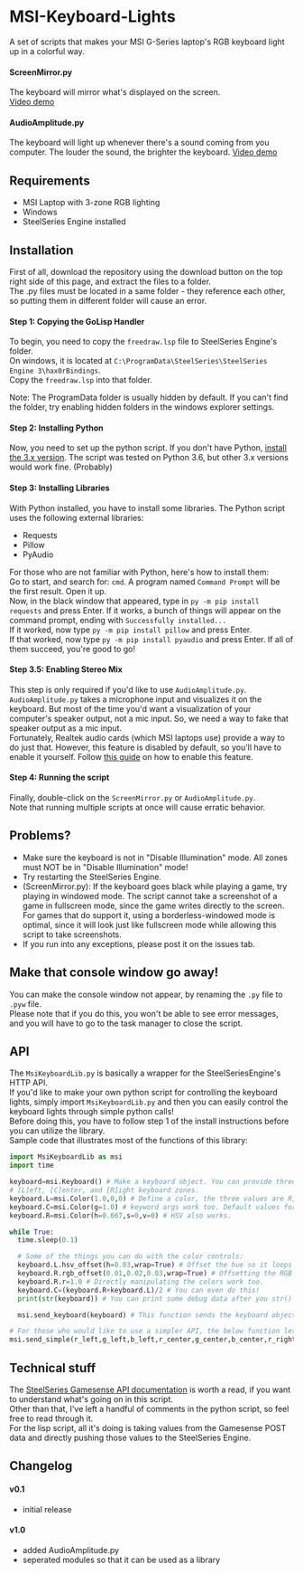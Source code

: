 # MSI-Keyboard-Lights
A set of scripts that makes your MSI G-Series laptop's RGB keyboard light up in a colorful way.
#### ScreenMirror.py
The keyboard will mirror what's displayed on the screen.  
[Video demo](https://youtu.be/LV5GNS1c5tg)
#### AudioAmplitude.py
The keyboard will light up whenever there's a sound coming from you computer. The louder the sound, the brighter the keyboard.
[Video demo](https://youtu.be/rExPTK0rIv0)

## Requirements
- MSI Laptop with 3-zone RGB lighting
- Windows
- SteelSeries Engine installed

## Installation
First of all, download the repository using the download button on the top right side of this page, and extract the files to a folder.  
The .py files must be located in a same folder - they reference each other, so putting them in different folder will cause an error.

#### Step 1: Copying the GoLisp Handler
To begin, you need to copy the `freedraw.lsp` file to SteelSeries Engine's folder.  
On windows, it is located at `C:\ProgramData\SteelSeries\SteelSeries Engine 3\hax0rBindings`.  
Copy the `freedraw.lsp` into that folder.

Note: The ProgramData folder is usually hidden by default. If you can't find the folder, try enabling hidden folders in the windows explorer settings.  

#### Step 2: Installing Python
Now, you need to set up the python script. If you don't have Python, [install the 3.x version](https://www.python.org/downloads/). The script was tested on Python 3.6, but other 3.x versions would work fine. (Probably)

#### Step 3: Installing Libraries
With Python installed, you have to install some libraries. The Python script uses the following external libraries:

- Requests
- Pillow
- PyAudio

For those who are not familiar with Python, here's how to install them:  
Go to start, and search for: `cmd`. A program named `Command Prompt` will be the first result. Open it up.  
Now, in the black window that appeared, type in `py -m pip install requests` and press Enter. If it works, a bunch of things will appear on the command prompt, ending with `Successfully installed...`  
If it worked, now type `py -m pip install pillow` and press Enter.  
If that worked, now type `py -m pip install pyaudio` and press Enter. If all of them succeed, you're good to go!

#### Step 3.5: Enabling Stereo Mix
This step is only required if you'd like to use `AudioAmplitude.py`.  
`AudioAmplitude.py` takes a microphone input and visualizes it on the keyboard. But most of the time you'd want a visualization of your computer's speaker output, not a mic input. So, we need a way to fake that speaker output as a mic input.  
Fortunately, Realtek audio cards (which MSI laptops use) provide a way to do just that. However, this feature is disabled by default, so you'll have to enable it yourself. Follow [this guide](https://www.howtogeek.com/howto/39532/how-to-enable-stereo-mix-in-windows-7-to-record-audio/) on how to enable this feature.

#### Step 4: Running the script
Finally, double-click on the `ScreenMirror.py` or `AudioAmplitude.py`.  
Note that running multiple scripts at once will cause erratic behavior.

## Problems?
- Make sure the keyboard is not in "Disable Illumination" mode. All zones must NOT be in "Disable Illumination" mode!  
- Try restarting the SteelSeries Engine.  
- (ScreenMirror.py): If the keyboard goes black while playing a game, try playing in windowed mode. The script cannot take a screenshot of a game in fullscreen mode, since the game writes directly to the screen. For games that do support it, using a borderless-windowed mode is optimal, since it will look just like fullscreen mode while allowing this script to take screenshots.  
- If you run into any exceptions, please post it on the issues tab.  

## Make that console window go away!
You can make the console window not appear, by renaming the `.py` file to `.pyw` file.  
Please note that if you do this, you won't be able to see error messages, and you will have to go to the task manager to close the script.

## API
The `MsiKeyboardLib.py` is basically a wrapper for the SteelSeriesEngine's HTTP API.  
If you'd like to make your own python script for controlling the keyboard lights, simply import `MsiKeyboardLib.py` and then you can easily control the keyboard lights through simple python calls!  
Before doing this, you have to follow step 1 of the install instructions before you can utilize the library.  
Sample code that illustrates most of the functions of this library:  
```python
import MsiKeyboardLib as msi
import time

keyboard=msi.Keyboard() # Make a keyboard object. You can provide three Color object to the constructor to set the initial colors.
# [L]eft, [C]enter, and [R]ight keyboard zones.
keyboard.L=msi.Color(1.0,0,0) # Define a color, the three values are R, G, and B. Note that their range is 0 to 1, NOT 0 to 255.
keyboard.C=msi.Color(g=1.0) # keyword args work too. Default values for unset channels is 0.
keyboard.R=msi.Color(h=0.667,s=0,v=0) # HSV also works.

while True:
  time.sleep(0.1)

  # Some of the things you can do with the color controls:
  keyboard.L.hsv_offset(h=0.03,wrap=True) # Offset the hue so it loops rainbow colors.
  keyboard.R.rgb_offset(0.01,0.02,0.03,wrap=True) # Offsetting the RGB works too.
  keyboard.R.r=1.0 # Directly manipulating the colors work too.
  keyboard.C=(keyboard.R+keyboard.L)/2 # You can even do this!
  print(str(keyboard)) # You can print some debug data after you str() the Keyboard or Color.

  msi.send_keyboard(keyboard) # This function sends the keyboard object to SteelSeriesEngine, making these colors appear on your keyboard.

# For those who would like to use a simpler API, the below function lets you push RGB values directly without using any classes:
msi.send_simple(r_left,g_left,b_left,r_center,g_center,b_center,r_right,g_right,b_right) # Again, the arguments should be in 0~1 range.
```
## Technical stuff
The [SteelSeries Gamesense API documentation](https://github.com/SteelSeries/gamesense-sdk) is worth a read, if you want to understand what's going on in this script.  
Other than that, I've left a handful of comments in the python script, so feel free to read through it.  
For the lisp script, all it's doing is taking values from the Gamesense POST data and directly pushing those values to the SteelSeries Engine.

## Changelog
#### v0.1
 - initial release
#### v1.0
 - added AudioAmplitude.py
 - seperated modules so that it can be used as a library
